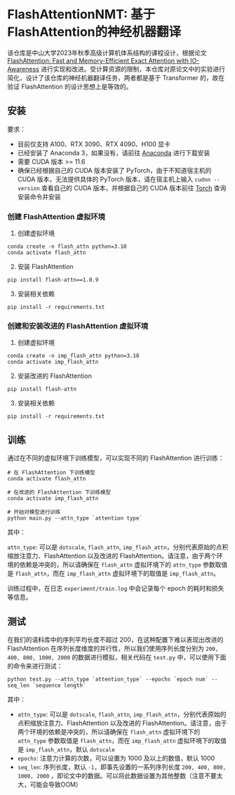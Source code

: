 # FlashAttentionNMT: 基于FlashAttention的神经机器翻译

该仓库是中山大学2023年秋季高级计算机体系结构的课程设计，根据论文 [FlashAttention: Fast and Memory-Efficient Exact Attention with IO-Awareness](https://arxiv.org/abs/2205.14135) 进行实现和改进。受计算资源的限制，本仓库对原论文中的实验进行简化，设计了该仓库的神经机器翻译任务，两者都是基于 Transformer 的，故在验证 FlashAttention 的设计思想上是等效的。

## 安装

要求：

* 目前仅支持 A100、RTX 3090、RTX 4090、H100 显卡
* 已经安装了 Anaconda 3，如果没有，请前往 [Anaconda](https://www.anaconda.com/download) 进行下载安装
* 需要 CUDA 版本 >= 11.6
* 确保已经根据自己的 CUDA 版本安装了 PyTorch，由于不知道宿主机的 CUDA 版本，无法提供具体的 PyTorch 版本，请在宿主机上输入 `cudnn --version` 查看自己的 CUDA 版本，并根据自己的 CUDA 版本前往 [Torch](https://pytorch.org/) 查询安装命令并安装

### 创建 FlashAttention 虚拟环境

1. 创建虚拟环境

```
conda create -n flash_attn python=3.10
conda activate flash_attn
```

2. 安装 FlashAttention

```
pip install flash-attn==1.0.9
```

3. 安装相关依赖

```
pip install -r requirements.txt
```

### 创建和安装改进的 FlashAttention 虚拟环境

1. 创建虚拟环境

```
conda create -n imp_flash_attn python=3.10
conda activate imp_flash_attn
```

2. 安装改进的 FlashAttention

```
pip install flash-attn
```

3. 安装相关依赖

```
pip install -r requirements.txt
```

## 训练

通过在不同的虚拟环境下训练模型，可以实现不同的 FlashAttention 进行训练：

```shell
# 在 FlashAttention 下训练模型
conda activate flash_attn

# 在改进的 FlashAttention 下训练模型
conda activate imp_flash_attn

# 开始对模型进行训练
python main.py --attn_type `attention type`
```

其中：

`attn_type`: 可以是 `dotscale`, `flash_attn`, `imp_flash_attn`，分别代表原始的点积缩放注意力、FlashAttention 以及改进的 FlashAttention。请注意，由于两个环境的依赖是冲突的，所以请确保在 `flash_attn` 虚拟环境下的 `attn_type` 参数取值是 `flash_attn`，而在 `imp_flash_attn` 虚拟环境下的取值是 `imp_flash_attn`。

训练过程中，在日志 `experiment/train.log` 中会记录每个 epoch 的耗时和损失等信息。

## 测试

在我们的语料库中的序列平均长度不超过 200，在这种配置下难以表现出改进的 FlashAttention 在序列长度维度的并行性，所以我们使用序列长度分别为 `200, 400, 800, 1000, 2000` 的数据进行模拟，相关代码在 `test.py` 中，可以使用下面的命令来进行测试：

```shell
python test.py --attn_type `attention_type` --epochs `epoch num` --seq_len `sequence length`
```

其中：

* `attn_type`: 可以是 `dotscale`, `flash_attn`, `imp_flash_attn`，分别代表原始的点积缩放注意力、FlashAttention 以及改进的 FlashAttention。请注意，由于两个环境的依赖是冲突的，所以请确保在 `flash_attn` 虚拟环境下的 `attn_type` 参数取值是 `flash_attn`，而在 `imp_flash_attn` 虚拟环境下的取值是 `imp_flash_attn`，默认 `dotscale`
* `epochs`: 注意力计算的次数，可以设置为 1000 及以上的数值，默认 1000
* `seq_len`: 序列长度，默认 `-1`，即事先设置的一系列序列长度 `200, 400, 800, 1000, 2000` ，即论文中的数据。可以将此数据设置为其他整数（注意不要太大，可能会导致OOM）










